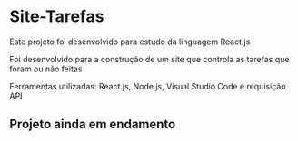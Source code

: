 # Site-Tarefas

Este projeto foi desenvolvido para estudo da linguagem React.js

Foi desenvolvido para a construção de um site que controla as tarefas que foram ou não feitas

Ferramentas utilizadas: React.js, Node.js, Visual Studio Code e requisição API

## Projeto ainda em endamento
